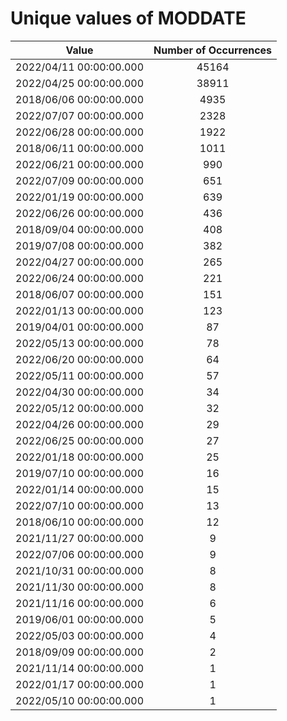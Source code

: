 
Unique values of MODDATE
========================

|Value|Number of Occurrences|
| :---: | :---: |
|2022/04/11 00:00:00.000|45164|
|2022/04/25 00:00:00.000|38911|
|2018/06/06 00:00:00.000|4935|
|2022/07/07 00:00:00.000|2328|
|2022/06/28 00:00:00.000|1922|
|2018/06/11 00:00:00.000|1011|
|2022/06/21 00:00:00.000|990|
|2022/07/09 00:00:00.000|651|
|2022/01/19 00:00:00.000|639|
|2022/06/26 00:00:00.000|436|
|2018/09/04 00:00:00.000|408|
|2019/07/08 00:00:00.000|382|
|2022/04/27 00:00:00.000|265|
|2022/06/24 00:00:00.000|221|
|2018/06/07 00:00:00.000|151|
|2022/01/13 00:00:00.000|123|
|2019/04/01 00:00:00.000|87|
|2022/05/13 00:00:00.000|78|
|2022/06/20 00:00:00.000|64|
|2022/05/11 00:00:00.000|57|
|2022/04/30 00:00:00.000|34|
|2022/05/12 00:00:00.000|32|
|2022/04/26 00:00:00.000|29|
|2022/06/25 00:00:00.000|27|
|2022/01/18 00:00:00.000|25|
|2019/07/10 00:00:00.000|16|
|2022/01/14 00:00:00.000|15|
|2022/07/10 00:00:00.000|13|
|2018/06/10 00:00:00.000|12|
|2021/11/27 00:00:00.000|9|
|2022/07/06 00:00:00.000|9|
|2021/10/31 00:00:00.000|8|
|2021/11/30 00:00:00.000|8|
|2021/11/16 00:00:00.000|6|
|2019/06/01 00:00:00.000|5|
|2022/05/03 00:00:00.000|4|
|2018/09/09 00:00:00.000|2|
|2021/11/14 00:00:00.000|1|
|2022/01/17 00:00:00.000|1|
|2022/05/10 00:00:00.000|1|
